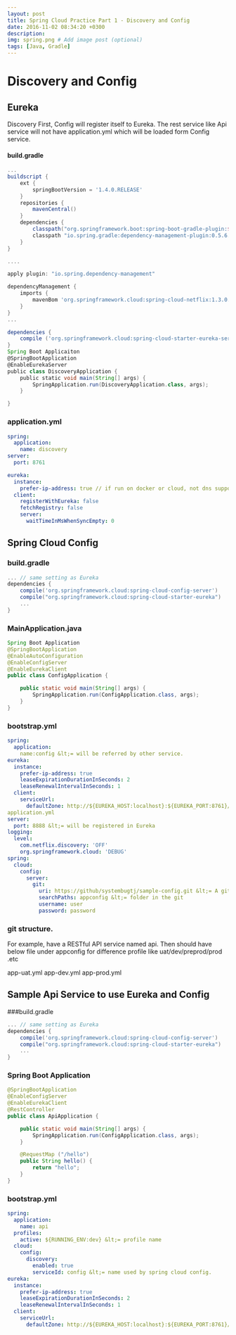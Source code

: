 ```yaml
---
layout: post
title: Spring Cloud Practice Part 1 - Discovery and Config
date: 2016-11-02 08:34:20 +0300
description: 
img: spring.png # Add image post (optional)
tags: [Java, Gradle]
---
```

# Discovery and Config
## Eureka
Discovery First, Config will register itself to Eureka. 
The rest service like Api service will not have application.yml which will be loaded form Config service.

#### build.gradle

```gradle
...
buildscript {
    ext {
        springBootVersion = '1.4.0.RELEASE'
    }
    repositories {
        mavenCentral()
    }
    dependencies {
        classpath("org.springframework.boot:spring-boot-gradle-plugin:${springBootVersion}")
        classpath "io.spring.gradle:dependency-management-plugin:0.5.6.RELEASE"
    }
}

....

apply plugin: "io.spring.dependency-management"

dependencyManagement {
    imports {
        mavenBom 'org.springframework.cloud:spring-cloud-netflix:1.3.0.BUILD-SNAPSHOT'
    }
}
...

dependencies {
    compile ('org.springframework.cloud:spring-cloud-starter-eureka-server')
}
Spring Boot Applicaiton
@SpringBootApplication
@EnableEurekaServer
public class DiscoveryApplication {
    public static void main(String[] args) {
        SpringApplication.run(DiscoveryApplication.class, args);
    }

}
```
### application.yml
```yml
spring:
  application:
    name: discovery
server:
  port: 8761

eureka:
  instance:
    prefer-ip-address: true // if run on docker or cloud, not dns support, should use ip address for service.
  client:
    registerWithEureka: false
    fetchRegistry: false
    server:
      waitTimeInMsWhenSyncEmpty: 0
```
## Spring Cloud Config
### build.gradle

```gradle
... // same setting as Eureka
dependencies {
    compile('org.springframework.cloud:spring-cloud-config-server')
    compile("org.springframework.cloud:spring-cloud-starter-eureka")
    ...
}
```
### MainApplication.java

```java
Spring Boot Application
@SpringBootApplication
@EnableAutoConfiguration
@EnableConfigServer
@EnableEurekaClient
public class ConfigApplication {

    public static void main(String[] args) {
        SpringApplication.run(ConfigApplication.class, args);
    }
}
```

### bootstrap.yml

```yml
spring:
  application:
    name:config &lt;= will be referred by other service.
eureka:
  instance:
    prefer-ip-address: true
    leaseExpirationDurationInSeconds: 2
    leaseRenewalIntervalInSeconds: 1
  client:
    serviceUrl:
      defaultZone: http://${EUREKA_HOST:localhost}:${EUREKA_PORT:8761}/eureka/
application.yml
server:
  port: 8888 &lt;= will be registered in Eureka
logging:
  level:
    com.netflix.discovery: 'OFF'
    org.springframework.cloud: 'DEBUG'
spring:
  cloud:
    config:
      server:
        git:
          uri: https://github/systembugtj/sample-config.git &lt;= A git url
          searchPaths: appconfig &lt;= folder in the git
          username: user
          password: password
```

### git structure.
For example, have a RESTful API service named api. Then should have below file under appconfig for difference profile like uat/dev/preprod/prod .etc

app-uat.yml
app-dev.yml
app-prod.yml

## Sample Api Service to use Eureka and Config
###build.gradle
```gradle
... // same setting as Eureka
dependencies {
    compile('org.springframework.cloud:spring-cloud-config-server')
    compile("org.springframework.cloud:spring-cloud-starter-eureka")
    ...
}
```

### Spring Boot Application

```java
@SpringBootApplication
@EnableConfigServer
@EnableEurekaClient
@RestController
public class ApiApplication {

    public static void main(String[] args) {
        SpringApplication.run(ConfigApplication.class, args);
    }

    @RequestMap ("/hello")
    public String hello() {
        return "hello";
    }
}
```
### bootstrap.yml

```yml
spring:
  application:
    name: api
  profiles:
    active: ${RUNNING_ENV:dev} &lt;= profile name
  cloud:
    config:
      discovery:
        enabled: true
        serviceId: config &lt;= name used by spring cloud config.
eureka:
  instance:
    prefer-ip-address: true
    leaseExpirationDurationInSeconds: 2
    leaseRenewalIntervalInSeconds: 1
  client:
    serviceUrl:
      defaultZone: http://${EUREKA_HOST:localhost}:${EUREKA_PORT:8761}/eureka/
```